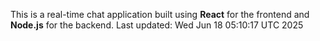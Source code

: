 This is a real-time chat application built using **React** for the frontend and **Node.js** for the backend.
Last updated: Wed Jun 18 05:10:17 UTC 2025
